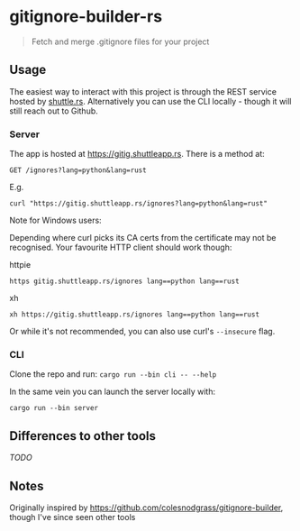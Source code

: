 # gitignore-builder-rs
> Fetch and merge .gitignore files for your project

## Usage

The easiest way to interact with this project is through the REST service hosted by [shuttle.rs](https://www.shuttle.rs/). Alternatively you
can use the CLI locally - though it will still reach out to Github.

### Server

The app is hosted at https://gitig.shuttleapp.rs. There is a method at:

`GET /ignores?lang=python&lang=rust`

E.g.

`curl "https://gitig.shuttleapp.rs/ignores?lang=python&lang=rust"`

Note for Windows users:

Depending where curl picks its CA certs from the certificate may not be recognised. Your favourite HTTP client
should work though:

httpie

`https gitig.shuttleapp.rs/ignores lang==python lang==rust` 

xh

`xh https://gitig.shuttleapp.rs/ignores lang==python lang==rust`

Or while it's not recommended, you can also use curl's `--insecure` flag.
### CLI

Clone the repo and run:
`cargo run --bin cli -- --help`

In the same vein you can launch the server locally with:

`cargo run --bin server`

## Differences to other tools

_TODO_

## Notes

Originally inspired by https://github.com/colesnodgrass/gitignore-builder, though I've since seen other tools
